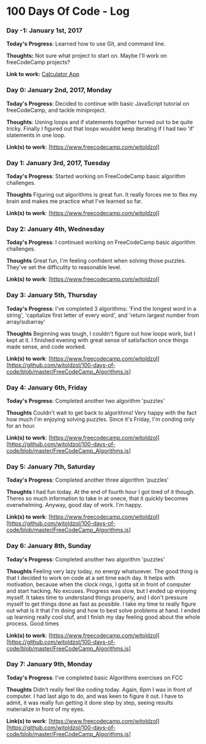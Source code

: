 # 100 Days Of Code - Log

### Day -1: January 1st, 2017 

**Today's Progress**: Learned how to use Git, and command line. 

**Thoughts:** Not sure what project to start on. Maybe I'll work on freeCodeCamp projects? 

**Link to work:** [Calculator App](http://www.example.com)

### Day 0: January 2nd, 2017, Monday


**Today's Progress**: Decided to continue with basic JavaScript tutorial on freeCodeCamp, and tackle miniproject.

**Thoughts**: Usning loops and if statements together turned out to be quite tricky. Finally I figured out that loops wouldnt keep iterating  if I had two 'if' statements in one loop. 

**Link(s) to work**: [https://www.freecodecamp.com/witoldzol]


### Day 1: January 3rd, 2017, Tuesday

**Today's Progress**: Started working on FreeCodeCamp basic algorithm challenges.

**Thoughts** Figuring out algorithms is great fun. It really forces me to flex my brain and makes me practice what I've learned so far.


**Link(s) to work**: [https://www.freecodecamp.com/witoldzol]

### Day 2: January 4th, Wednesday

**Today's Progress**: I continued working on FreeCodeCamp basic algorithm challenges.

**Thoughts** Great fun, I'm feeling confident when solving those puzzles. They've set the difficulity to reasonable level. 

**Link(s) to work**: [https://www.freecodecamp.com/witoldzol]


### Day 3: January 5th, Thursday

**Today's Progress**: I've completed 3 algorithms: 'Find the longest word in a string', 'capitalize first letter of every word', and 'return largest number from array/subarray'

**Thoughts** Beginning was tough, I couldn't figure out how loops work, but I kept at it. I finished evening with great sense of satisfaction once things made sense, and code worked. 

**Link(s) to work**: [https://www.freecodecamp.com/witoldzol] [https://github.com/witoldzol/100-days-of-code/blob/master/FreeCodeCamp_Algorithms.js]


### Day 4: January 6th, Friday

**Today's Progress**: Completed another two algorithm 'puzzles'

**Thoughts** Couldn't wait to get back to algorithms! Very happy with the fact how much I'm enjoying solving puzzles. Since it's Friday, I'm conding only for an hour.

**Link(s) to work**: [https://www.freecodecamp.com/witoldzol] [https://github.com/witoldzol/100-days-of-code/blob/master/FreeCodeCamp_Algorithms.js]


### Day 5: January 7th, Saturday

**Today's Progress**: Completed another three algorithm 'puzzles'

**Thoughts** I had fun today. At the end of fourth hour I got tired of it though. Theres so much information to take in at onece, that it quickly becomes overwhelming. Anyway, good day of work. I'm happy.

**Link(s) to work**: [https://www.freecodecamp.com/witoldzol] [https://github.com/witoldzol/100-days-of-code/blob/master/FreeCodeCamp_Algorithms.js]

### Day 6: January 8th, Sunday

**Today's Progress**: Completed another two algorithm 'puzzles'

**Thoughts** Feeling very lazy today, no energy whatsoever. The good thing is that I decided to work on code at a set time each day. It helps with motivation, because when the clock rings, I gotta sit in front of computer and start hacking. No excuses. Progress was slow, but I ended up enjoying myself. It takes time to understand things properly, and I don't pressure myself to get things done as fast as possible. I take my time to really figure out what is it that I'm doing and how to best solve problems at hand. I ended up learning really cool stuf, and I finish my day feeling good about the whole process. Good times

**Link(s) to work**: [https://www.freecodecamp.com/witoldzol] [https://github.com/witoldzol/100-days-of-code/blob/master/FreeCodeCamp_Algorithms.js]

### Day 7: January 9th, Monday

**Today's Progress**: I've completed basic Algorithms exercises on FCC

**Thoughts** Didn't really feel like coding today. Again, 6pm I was in front of computer. I had last algo to do, and was keen to figure it out. I have to admit, it was really fun getting it done step by step, seeing results materialize in front of my eyes. 

**Link(s) to work**: [https://www.freecodecamp.com/witoldzol] [https://github.com/witoldzol/100-days-of-code/blob/master/FreeCodeCamp_Algorithms.js]






